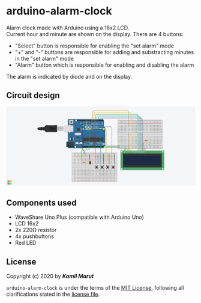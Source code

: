 # arduino-alarm-clock

Alarm clock made with Arduino using a 16x2 LCD.  
Current hour and minute are shown on the display. There are 4 buttons:
* "Select" button is responsible for enabling the "set alarm" mode
* "+" and "-" buttons are responsible for adding and substracting minutes in the "set alarm" mode
* "Alarm" button which is responsible for enabling and disabling the alarm

The alarm is indicated by diode and on the display.

## Circuit design

![Circuit design](images/circuit.png)

## Components used

* WaveShare Uno Plus (compatible with Arduino Uno)
* LCD 16x2
* 2x 220Ω resistor
* 4x pushbuttons
* Red LED

## License

Copyright (c) 2020 by ***Kamil Marut***

`arduino-alarm-clock` is under the terms of the [MIT License](https://www.tldrlegal.com/l/mit), following all clarifications stated in the [license file](LICENSE).